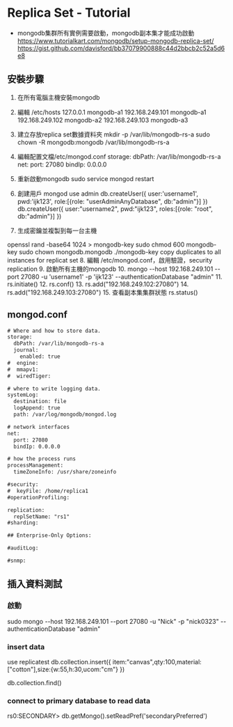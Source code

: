# Replica Set - Tutorial

- mongodb集群所有實例需要啟動，mongodb副本集才能成功啟動  
<https://www.tutorialkart.com/mongodb/setup-mongodb-replica-set/>
<https://gist.github.com/davisford/bb37079900888c44d2bbcb2c52a5d6e8>

## 安裝步驟

1. 在所有電腦主機安裝mongodb
2. 編輯 /etc/hosts
  127.0.0.1 mongodb-a1
  192.168.249.101 mongodb-a1
  192.168.249.102 mongodb-a2
  192.168.249.103 mongodb-a3
3. 建立存放replica set數據資料夾
  mkdir -p /var/lib/mongodb-rs-a
  sudo chown -R mongodb:mongodb /var/lib/mongodb-rs-a
4. 編輯配置文檔/etc/mongod.conf
  storage:
  dbPath: /var/lib/mongodb-rs-a
  net:
    port: 27080
    bindIp: 0.0.0.0
5. 重新啟動mongodb
  sudo service mongod restart
6. 創建用戶
  mongod
  use admin
  db.createUser({
    user:'username1',
    pwd:'ijk123',
    role:[{role: "userAdminAnyDatabase", db:"admin"}]
  })
  db.createUser({
    user:"username2",
    pwd:"ijk123",
    roles:[{role: "root", db:"admin"}]
  })

7. 生成密鑰並複製到每一台主機

  openssl rand -base64 1024 > mongodb-key
  sudo chmod 600 mongodb-key
  sudo chown mongodb.mongodb ./mongodb-key
  copy duplicates to all instances for replicat set
8. 編輯 /etc/mongod.conf，啟用驗證，security replication
9. 啟動所有主機的mongodb
10. mongo --host 192.168.249.101 --port 27080 -u 'username1' -p 'ijk123' --authenticationDatabase "admin"
11. rs.initiate()
12. rs.conf()
13. rs.add("192.168.249.102:27080")
14. rs.add("192.168.249.103:27080")
15. 查看副本集集群狀態
rs.status()

## mongod.conf

```txt
# Where and how to store data.
storage:
  dbPath: /var/lib/mongodb-rs-a
  journal:
    enabled: true
#  engine:
#  mmapv1:
#  wiredTiger:

# where to write logging data.
systemLog:
  destination: file
  logAppend: true
  path: /var/log/mongodb/mongod.log

# network interfaces
net:
  port: 27080
  bindIp: 0.0.0.0

# how the process runs
processManagement:
  timeZoneInfo: /usr/share/zoneinfo

#security:
#  keyFile: /home/replica1
#operationProfiling:

replication:
  replSetName: "rs1"
#sharding:

## Enterprise-Only Options:

#auditLog:

#snmp:
```

## 插入資料測試

### 啟動

sudo mongo --host 192.168.249.101 --port 27080 -u "Nick" -p "nick0323" --authenticationDatabase "admin"

### insert data

use replicatest
db.collection.insert({
  item:"canvas",qty:100,material:["cotton"],size:{w:55,h:30,ucom:"cm"}
})

db.collection.find()

### connect to primary database to read data

rs0:SECONDARY> db.getMongo().setReadPref('secondaryPreferred')

